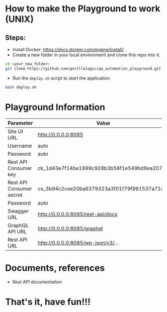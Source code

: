 # How to make the Playground to work (UNIX)
## Steps:
- Install Docker: https://docs.docker.com/engine/install/ .
- Create a new folder in your local environment and clone this repo into it.
```bash
cd <your_new_folder>
git clone https://github.com/gorillalogic/qa_automation_playground.git
```
- Run the `deploy.sh` script to start the application.
```bash
bash deploy.sh
```

# Playground Information
| Parameter 	| Value 	|
|-	|-	|
| Site UI URL 	| http://0.0.0.0:8085 	|
| Username 	| auto 	|
| Password 	| auto 	|
| Rest API Consumer key 	| ck_1d43e7f14be1899c928b3b56f1e549bd9ea20723 	|
| Rest API Consumer secret| cs_3b94c2cee20ba6379323a3f01f79f991537a71d1 |
| Password 	| auto 	|
| Swagger URL 	| http://0.0.0.0:8085/rest-api/docs  	|
| GraphQL API URL 	| http://0.0.0.0:8085/graphql 	|
| Rest API URL 	| http://0.0.0.0:8085/wp-json/v3/... 	|

# Documents, references
- Rest API documentation

# That's it, have fun!!!